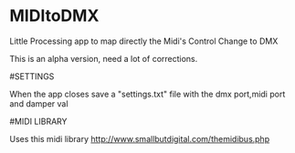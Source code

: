 # MIDItoDMX
Little Processing app to map directly the Midi's Control Change to DMX

This is an alpha version, need a lot of corrections.

#SETTINGS

When the app closes save a "settings.txt" file with the dmx port,midi port and damper val

#MIDI LIBRARY

Uses this midi library http://www.smallbutdigital.com/themidibus.php
